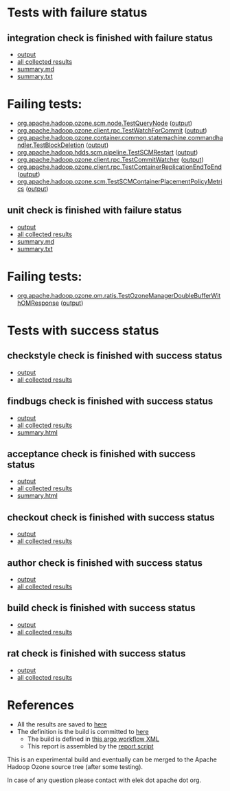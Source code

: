 # Tests with failure status

## integration check is finished with failure status

   * [output](https://raw.githubusercontent.com/elek/ozone-ci-q4/master/pr/pr-hdds-2240-zn58d/integration/output.log)
   * [all collected results](https://github.com/elek/ozone-ci-q4/tree/master/pr/pr-hdds-2240-zn58d/integration)
   * [summary.md](https://github.com/elek/ozone-ci-q4/tree/master/pr/pr-hdds-2240-zn58d/integration/summary.md)
   * [summary.txt](https://github.com/elek/ozone-ci-q4/tree/master/pr/pr-hdds-2240-zn58d/integration/summary.txt)

# Failing tests: 

 * [org.apache.hadoop.ozone.scm.node.TestQueryNode](hadoop-ozone/integration-test/org.apache.hadoop.ozone.scm.node.TestQueryNode.txt) ([output](hadoop-ozone/integration-test/org.apache.hadoop.ozone.scm.node.TestQueryNode-output.txt))
 * [org.apache.hadoop.ozone.client.rpc.TestWatchForCommit](hadoop-ozone/integration-test/org.apache.hadoop.ozone.client.rpc.TestWatchForCommit.txt) ([output](hadoop-ozone/integration-test/org.apache.hadoop.ozone.client.rpc.TestWatchForCommit-output.txt))
 * [org.apache.hadoop.ozone.container.common.statemachine.commandhandler.TestBlockDeletion](hadoop-ozone/integration-test/org.apache.hadoop.ozone.container.common.statemachine.commandhandler.TestBlockDeletion.txt) ([output](hadoop-ozone/integration-test/org.apache.hadoop.ozone.container.common.statemachine.commandhandler.TestBlockDeletion-output.txt))
 * [org.apache.hadoop.hdds.scm.pipeline.TestSCMRestart](hadoop-ozone/integration-test/org.apache.hadoop.hdds.scm.pipeline.TestSCMRestart.txt) ([output](hadoop-ozone/integration-test/org.apache.hadoop.hdds.scm.pipeline.TestSCMRestart-output.txt))
 * [org.apache.hadoop.ozone.client.rpc.TestCommitWatcher](hadoop-ozone/integration-test/org.apache.hadoop.ozone.client.rpc.TestCommitWatcher.txt) ([output](hadoop-ozone/integration-test/org.apache.hadoop.ozone.client.rpc.TestCommitWatcher-output.txt))
 * [org.apache.hadoop.ozone.client.rpc.TestContainerReplicationEndToEnd](hadoop-ozone/integration-test/org.apache.hadoop.ozone.client.rpc.TestContainerReplicationEndToEnd.txt) ([output](hadoop-ozone/integration-test/org.apache.hadoop.ozone.client.rpc.TestContainerReplicationEndToEnd-output.txt))
 * [org.apache.hadoop.ozone.scm.TestSCMContainerPlacementPolicyMetrics](hadoop-ozone/integration-test/org.apache.hadoop.ozone.scm.TestSCMContainerPlacementPolicyMetrics.txt) ([output](hadoop-ozone/integration-test/org.apache.hadoop.ozone.scm.TestSCMContainerPlacementPolicyMetrics-output.txt))

## unit check is finished with failure status

   * [output](https://raw.githubusercontent.com/elek/ozone-ci-q4/master/pr/pr-hdds-2240-zn58d/unit/output.log)
   * [all collected results](https://github.com/elek/ozone-ci-q4/tree/master/pr/pr-hdds-2240-zn58d/unit)
   * [summary.md](https://github.com/elek/ozone-ci-q4/tree/master/pr/pr-hdds-2240-zn58d/unit/summary.md)
   * [summary.txt](https://github.com/elek/ozone-ci-q4/tree/master/pr/pr-hdds-2240-zn58d/unit/summary.txt)

# Failing tests: 

 * [org.apache.hadoop.ozone.om.ratis.TestOzoneManagerDoubleBufferWithOMResponse](hadoop-ozone/ozone-manager/org.apache.hadoop.ozone.om.ratis.TestOzoneManagerDoubleBufferWithOMResponse.txt) ([output](hadoop-ozone/ozone-manager/org.apache.hadoop.ozone.om.ratis.TestOzoneManagerDoubleBufferWithOMResponse-output.txt))


# Tests with success status

## checkstyle check is finished with success status

   * [output](https://raw.githubusercontent.com/elek/ozone-ci-q4/master/pr/pr-hdds-2240-zn58d/checkstyle/output.log)
   * [all collected results](https://github.com/elek/ozone-ci-q4/tree/master/pr/pr-hdds-2240-zn58d/checkstyle)


## findbugs check is finished with success status

   * [output](https://raw.githubusercontent.com/elek/ozone-ci-q4/master/pr/pr-hdds-2240-zn58d/findbugs/output.log)
   * [all collected results](https://github.com/elek/ozone-ci-q4/tree/master/pr/pr-hdds-2240-zn58d/findbugs)
   * [summary.html](https://elek.github.io/ozone-ci-q4/pr/pr-hdds-2240-zn58d/findbugs/summary.html)


## acceptance check is finished with success status

   * [output](https://raw.githubusercontent.com/elek/ozone-ci-q4/master/pr/pr-hdds-2240-zn58d/acceptance/output.log)
   * [all collected results](https://github.com/elek/ozone-ci-q4/tree/master/pr/pr-hdds-2240-zn58d/acceptance)
   * [summary.html](https://elek.github.io/ozone-ci-q4/pr/pr-hdds-2240-zn58d/acceptance/summary.html)


## checkout check is finished with success status

   * [output](https://raw.githubusercontent.com/elek/ozone-ci-q4/master/pr/pr-hdds-2240-zn58d/checkout/output.log)
   * [all collected results](https://github.com/elek/ozone-ci-q4/tree/master/pr/pr-hdds-2240-zn58d/checkout)


## author check is finished with success status

   * [output](https://raw.githubusercontent.com/elek/ozone-ci-q4/master/pr/pr-hdds-2240-zn58d/author/output.log)
   * [all collected results](https://github.com/elek/ozone-ci-q4/tree/master/pr/pr-hdds-2240-zn58d/author)


## build check is finished with success status

   * [output](https://raw.githubusercontent.com/elek/ozone-ci-q4/master/pr/pr-hdds-2240-zn58d/build/output.log)
   * [all collected results](https://github.com/elek/ozone-ci-q4/tree/master/pr/pr-hdds-2240-zn58d/build)


## rat check is finished with success status

   * [output](https://raw.githubusercontent.com/elek/ozone-ci-q4/master/pr/pr-hdds-2240-zn58d/rat/output.log)
   * [all collected results](https://github.com/elek/ozone-ci-q4/tree/master/pr/pr-hdds-2240-zn58d/rat)




# References

 * All the results are saved to [here](https://github.com/elek/ozone-ci-q4/tree/master/pr/pr-hdds-2240-zn58d/)
 * The definition is the build is committed to [here](https://github.com/elek/argo-ozone)
    * The build is defined in [this argo workflow XML](https://github.com/elek/argo-ozone/blob/master/ozone-build.yaml)
    * This report is assembled by the [report script](https://github.com/elek/argo-ozone/blob/master/scripts/report.sh)

This is an experimental build and eventually can be merged to the Apache Hadoop Ozone source tree (after some testing).

In case of any question please contact with elek dot apache dot org.
